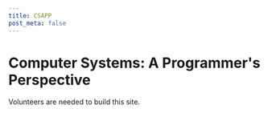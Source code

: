 ```yaml
---
title: CSAPP
post_meta: false
---
```


# Computer Systems: A Programmer's Perspective

Volunteers are needed to build this site.
